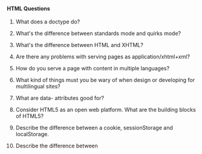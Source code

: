 #### HTML Questions

1. What does a doctype do?

1. What's the difference between standards mode and quirks mode?

1. What's the difference between HTML and XHTML?

1. Are there any problems with serving pages as application/xhtml+xml?

1. How do you serve a page with content in multiple languages?

1. What kind of things must you be wary of when design or developing for multilingual sites?

1. What are data- attributes good for?

1. Consider HTML5 as an open web platform. What are the building blocks of HTML5?

1. Describe the difference between a cookie, sessionStorage and localStorage.

1. Describe the difference between <script>, <script async> and <script defer>.

1. Why is it generally a good idea to position CSS <link>s between <head></head> and JS<script>s just before </body>? Do you know any exceptions?

1. What is progressive rendering?

